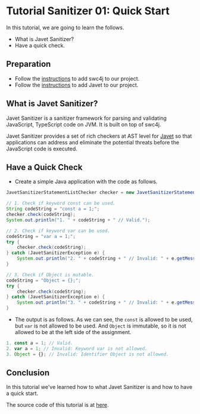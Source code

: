 # Tutorial Sanitizer 01: Quick Start

In this tutorial, we are going to learn the follows.

* What is Javet Sanitizer?
* Have a quick check.

## Preparation

* Follow the [instructions](../../) to add swc4j to our project.
* Follow the [instructions](https://github.com/caoccao/Javet) to add Javet to our project.

## What is Javet Sanitizer?

Javet Sanitizer is a sanitizer framework for parsing and validating JavaScript, TypeScript code on JVM. It is built on top of swc4j.

Javet Sanitizer provides a set of rich checkers at AST level for [Javet](https://github.com/caoccao/Javet) so that applications can address and eliminate the potential threats before the JavaScript code is executed.

## Have a Quick Check

* Create a simple Java application with the code as follows.

```java
JavetSanitizerStatementListChecker checker = new JavetSanitizerStatementListChecker();

// 1. Check if keyword const can be used.
String codeString = "const a = 1;";
checker.check(codeString);
System.out.println("1. " + codeString + " // Valid.");

// 2. Check if keyword var can be used.
codeString = "var a = 1;";
try {
    checker.check(codeString);
} catch (JavetSanitizerException e) {
    System.out.println("2. " + codeString + " // Invalid: " + e.getMessage());
}

// 3. Check if Object is mutable.
codeString = "Object = {};";
try {
    checker.check(codeString);
} catch (JavetSanitizerException e) {
    System.out.println("3. " + codeString + " // Invalid: " + e.getMessage());
}
```

* The output is as follows. As we can see, the `const` is allowed to be used, but `var` is not allowed to be used. And `Object` is immutable, so it is not allowed to be at the left side of the assignment.

```js
1. const a = 1; // Valid.
2. var a = 1; // Invalid: Keyword var is not allowed.
3. Object = {}; // Invalid: Identifier Object is not allowed.
```

## Conclusion

In this tutorial we've learned how to what Javet Sanitizer is and how to have a quick start.

The source code of this tutorial is at [here](../../src/test/java/com/caoccao/javet/sanitizer/tutorials/TutorialSanitizer01QuickStart.java).
